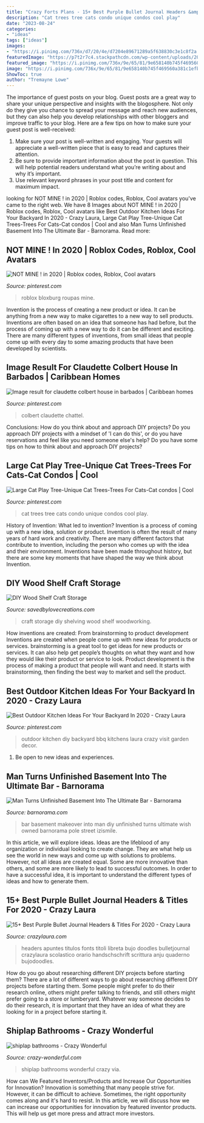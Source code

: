```yaml
---
title: "Crazy Forts Plans - 15+ Best Purple Bullet Journal Headers &amp; Titles For 2020"
description: "Cat trees tree cats condo unique condos cool play"
date: "2023-08-24"
categories:
- "ideas"
tags: ["ideas"]
images:
- "https://i.pinimg.com/736x/d7/20/4e/d7204e89671289a5f638830c3e1c8f2a.jpg"
featuredImage: "https://p7t2r7c4.stackpathcdn.com/wp-content/uploads/2020/07/purple-may-bujo-headers.jpg"
featured_image: "https://i.pinimg.com/736x/9e/65/81/9e658140b745f469560a381c1efb7643.jpg"
image: "https://i.pinimg.com/736x/9e/65/81/9e658140b745f469560a381c1efb7643.jpg"
ShowToc: true
author: "Tremayne Lowe"
---
```



The importance of guest posts on your blog.
Guest posts are a great way to share your unique perspective and insights with the blogosphere. Not only do they give you chance to spread your message and reach new audiences, but they can also help you develop relationships with other bloggers and improve traffic to your blog. Here are a few tips on how to make sure your guest post is well-received: 
1. Make sure your post is well-written and engaging. Your guests will appreciate a well-written piece that is easy to read and captures their attention. 
2. Be sure to provide important information about the post in question. This will help potential readers understand what you’re writing about and why it’s important. 
3. Use relevant keyword phrases in your post title and content for maximum impact.

	

		
looking for NOT MINE ! in 2020 | Roblox codes, Roblox, Cool avatars you've came to the right web. We have 8 Images about NOT MINE ! in 2020 | Roblox codes, Roblox, Cool avatars like Best Outdoor Kitchen Ideas For Your Backyard In 2020 - Crazy Laura, Large Cat Play Tree-Unique Cat Trees-Trees For Cats-Cat condos | Cool and also Man Turns Unfinished Basement Into The Ultimate Bar - Barnorama. Read more:
		
    
## NOT MINE ! In 2020 | Roblox Codes, Roblox, Cool Avatars

<img loading=lazy src="https://i.pinimg.com/736x/89/27/e6/8927e6f4a1c2d755027f14160c3b1269.jpg" onerror="this.onerror=null;this.src='https://tse1.mm.bing.net/th?id=OIP.Kfy2xysquoK8F6I5Y1_I5wHaGU&amp;pid=15.1';" alt="NOT MINE ! in 2020 | Roblox codes, Roblox, Cool avatars">

_Source: pinterest.com_

>roblox bloxburg roupas mine. 

	

Invention is the process of creating a new product or idea. It can be anything from a new way to make cigarettes to a new way to sell products. Inventions are often based on an idea that someone has had before, but the process of coming up with a new way to do it can be different and exciting. There are many different types of inventions, from small ideas that people come up with every day to some amazing products that have been developed by scientists.

    
## Image Result For Claudette Colbert House In Barbados | Caribbean Homes

<img loading=lazy src="https://i.pinimg.com/736x/9e/65/81/9e658140b745f469560a381c1efb7643.jpg" onerror="this.onerror=null;this.src='https://tse3.mm.bing.net/th?id=OIP.Uizz3034KiZfWUMKvQyERgHaFS&amp;pid=15.1';" alt="Image result for claudette colbert house in barbados | Caribbean homes">

_Source: pinterest.com_

>colbert claudette chattel. 

	

Conclusions: How do you think about and approach DIY projects?
Do you approach DIY projects with a mindset of 'I can do this', or do you have reservations and feel like you need someone else's help? Do you have some tips on how to think about and approach DIY projects?

    
## Large Cat Play Tree-Unique Cat Trees-Trees For Cats-Cat Condos | Cool

<img loading=lazy src="https://i.pinimg.com/736x/c4/a2/50/c4a2506352f2f3fa3d97f28b22d7b10e--image-cat-cat-condo.jpg" onerror="this.onerror=null;this.src='https://tse2.mm.bing.net/th?id=OIP.QQpMawxCwAF80SN86qfHDgHaNJ&amp;pid=15.1';" alt="Large Cat Play Tree-Unique Cat Trees-Trees For Cats-Cat condos | Cool">

_Source: pinterest.com_

>cat trees tree cats condo unique condos cool play. 

	

History of Invention: What led to invention?
Invention is a process of coming up with a new idea, solution or product. Invention is often the result of many years of hard work and creativity. There are many different factors that contribute to invention, including the person who comes up with the idea and their environment. Inventions have been made throughout history, but there are some key moments that have shaped the way we think about Invention.

    
## DIY Wood Shelf Craft Storage

<img loading=lazy src="http://savedbylovecreations.com/wp-content/uploads/2016/02/Woodworking-Craft-Room-Shelving-from-2x4s-@savedbyloves.png" onerror="this.onerror=null;this.src='https://tse4.mm.bing.net/th?id=OIP.zdtGWv8a7AhaGE2bSB8QXgHaKS&amp;pid=15.1';" alt="DIY Wood Shelf Craft Storage">

_Source: savedbylovecreations.com_

>craft storage diy shelving wood shelf woodworking. 

	

How inventions are created: From brainstorming to product development
Inventions are created when people come up with new ideas for products or services. brainstorming is a great tool to get ideas for new products or services. It can also help get people’s thoughts on what they want and how they would like their product or service to look. Product development is the process of making a product that people will want and need. It starts with brainstorming, then finding the best way to market and sell the product.

    
## Best Outdoor Kitchen Ideas For Your Backyard In 2020 - Crazy Laura

<img loading=lazy src="https://i.pinimg.com/736x/d7/20/4e/d7204e89671289a5f638830c3e1c8f2a.jpg" onerror="this.onerror=null;this.src='https://tse4.mm.bing.net/th?id=OIP.yv-sNcS4yA2SZKjBgc0i3QHaLH&amp;pid=15.1';" alt="Best Outdoor Kitchen Ideas For Your Backyard In 2020 - Crazy Laura">

_Source: pinterest.com_

>outdoor kitchen diy backyard bbq kitchens laura crazy visit garden decor. 

	

1. Be open to new ideas and experiences.

    
## Man Turns Unfinished Basement Into The Ultimate Bar - Barnorama

<img loading=lazy src="https://www.barnorama.com/wp-content/images/2014/01/diy_basement_bar/10-diy_basement_bar.jpg" onerror="this.onerror=null;this.src='https://tse4.mm.bing.net/th?id=OIP.suzpyejOHH67OcASk1P2eAHaFj&amp;pid=15.1';" alt="Man Turns Unfinished Basement Into The Ultimate Bar - Barnorama">

_Source: barnorama.com_

>bar basement makeover into man diy unfinished turns ultimate wish owned barnorama pole street izismile. 

	

In this article, we will explore ideas. Ideas are the lifeblood of any organization or individual looking to create change. They are what help us see the world in new ways and come up with solutions to problems. However, not all ideas are created equal. Some are more innovative than others, and some are more likely to lead to successful outcomes. In order to have a successful idea, it is important to understand the different types of ideas and how to generate them.

    
## 15+ Best Purple Bullet Journal Headers &amp; Titles For 2020 - Crazy Laura

<img loading=lazy src="https://p7t2r7c4.stackpathcdn.com/wp-content/uploads/2020/07/purple-may-bujo-headers.jpg" onerror="this.onerror=null;this.src='https://tse3.mm.bing.net/th?id=OIP.aWiaJb7hkXoGTlXWa7bJjAHaLH&amp;pid=15.1';" alt="15+ Best Purple Bullet Journal Headers &amp; Titles For 2020 - Crazy Laura">

_Source: crazylaura.com_

>headers apuntes titulos fonts titoli libreta bujo doodles bulletjournal crazylaura scolastico orario handschschrift scrittura anju quaderno bujodoodles. 

	

How do you go about researching different DIY projects before starting them?
There are a lot of different ways to go about researching different DIY projects before starting them. Some people might prefer to do their research online, others might prefer talking to friends, and still others might prefer going to a store or lumberyard. Whatever way someone decides to do their research, it is important that they have an idea of what they are looking for in a project before starting it.

    
## Shiplap Bathrooms - Crazy Wonderful

<img loading=lazy src="https://www.crazy-wonderful.com/wp-content/uploads/2015/02/IMG_9004.jpg" onerror="this.onerror=null;this.src='https://tse3.mm.bing.net/th?id=OIP.jtfQa356voop4a1xnE_-UwAAAA&amp;pid=15.1';" alt="shiplap bathrooms - Crazy Wonderful">

_Source: crazy-wonderful.com_

>shiplap bathrooms wonderful crazy via. 

	

How can We Featured Inventors/Products and Increase Our Opportunities for Innovation?
Innovation is something that many people strive for. However, it can be difficult to achieve. Sometimes, the right opportunity comes along and it's hard to resist. In this article, we will discuss how we can increase our opportunities for innovation by featured inventor products. This will help us get more press and attract more investors.

